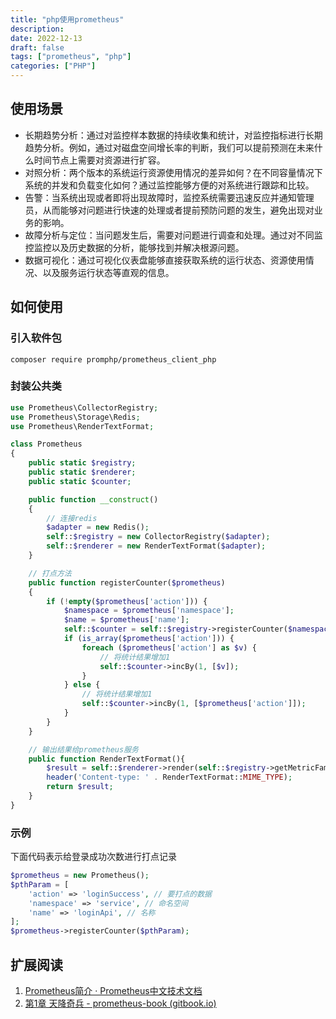 ```yaml
---
title: "php使用prometheus"
description: 
date: 2022-12-13
draft: false
tags: ["prometheus", "php"]
categories: ["PHP"]
---
```

## 使用场景
-   长期趋势分析：通过对监控样本数据的持续收集和统计，对监控指标进行长期趋势分析。例如，通过对磁盘空间增长率的判断，我们可以提前预测在未来什么时间节点上需要对资源进行扩容。
-   对照分析：两个版本的系统运行资源使用情况的差异如何？在不同容量情况下系统的并发和负载变化如何？通过监控能够方便的对系统进行跟踪和比较。
-   告警：当系统出现或者即将出现故障时，监控系统需要迅速反应并通知管理员，从而能够对问题进行快速的处理或者提前预防问题的发生，避免出现对业务的影响。
-   故障分析与定位：当问题发生后，需要对问题进行调查和处理。通过对不同监控监控以及历史数据的分析，能够找到并解决根源问题。
-   数据可视化：通过可视化仪表盘能够直接获取系统的运行状态、资源使用情况、以及服务运行状态等直观的信息。

## 如何使用
### 引入软件包
`composer require promphp/prometheus_client_php`

### 封装公共类
```php
use Prometheus\CollectorRegistry;
use Prometheus\Storage\Redis;
use Prometheus\RenderTextFormat;

class Prometheus
{
	public static $registry;
	public static $renderer;
	public static $counter;

	public function __construct()
    {
	    // 连接redis
		$adapter = new Redis();
		self::$registry = new CollectorRegistry($adapter);
		self::$renderer = new RenderTextFormat($adapter);
    }

	// 打点方法
	public function registerCounter($prometheus)
    {
        if (!empty($prometheus['action'])) {
            $namespace = $prometheus['namespace'];
            $name = $prometheus['name'];
            self::$counter = self::$registry->registerCounter($namespace, $name, 'it increases', ['type']);
            if (is_array($prometheus['action'])) {
                foreach ($prometheus['action'] as $v) {
	                // 将统计结果增加1
                    self::$counter->incBy(1, [$v]);  
                }
            } else {
		        // 将统计结果增加1
                self::$counter->incBy(1, [$prometheus['action']]);  
            }
        }
    }

	// 输出结果给prometheus服务
	public function RenderTextFormat(){
        $result = self::$renderer->render(self::$registry->getMetricFamilySamples());
        header('Content-type: ' . RenderTextFormat::MIME_TYPE);
        return $result;
    }
}
```

### 示例
下面代码表示给登录成功次数进行打点记录
```php
$prometheus = new Prometheus();
$pthParam = [
	'action' => 'loginSuccess', // 要打点的数据
	'namespace' => 'service', // 命名空间
	'name' => 'loginApi', // 名称
];
$prometheus->registerCounter($pthParam);
```

## 扩展阅读
1. [Prometheus简介 · Prometheus中文技术文档](https://www.prometheus.wang/quickstart/why-monitor.html) 
2. [第1章 天降奇兵 - prometheus-book (gitbook.io)](https://yunlzheng.gitbook.io/prometheus-book/parti-prometheus-ji-chu/quickstart)
